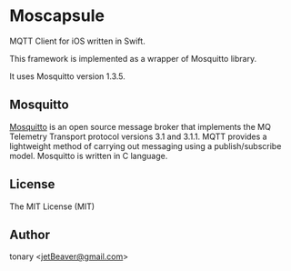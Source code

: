 Moscapsule
==========

MQTT Client for iOS written in Swift.

This framework is implemented as a wrapper of Mosquitto library.

It uses Mosquitto version 1.3.5.

Mosquitto
---------
[Mosquitto](http://mosquitto.org/ "Mosquitto") is an open source message broker that implements the MQ Telemetry Transport protocol versions 3.1 and 3.1.1.
MQTT provides a lightweight method of carrying out messaging using a publish/subscribe model.
Mosquitto is written in C language.

License
-------
The MIT License (MIT)

Author
------
tonary <<jetBeaver@gmail.com>>
